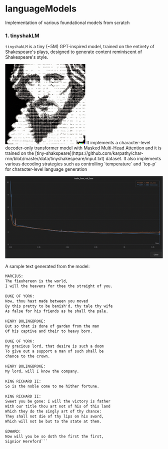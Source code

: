 # languageModels
Implementation of various foundational models from scratch

### 1. tinyshakLM
`tinyshakLM` is a tiny (~5M) GPT-inspired model, trained on the entirety of Shakespeare's plays, designed to generate content reminiscent of Shakespeare's style.<br>

<img src="https://github.com/krishhrana/languageModels/blob/main/shakespeare.png" width="256">
It implements a character-level decoder-only transformer model with Masked Multi-Head Attention and it is trained on the [tiny-shakspeare](https://github.com/karpathy/char-rnn/blob/master/data/tinyshakespeare/input.txt) dataset. It also implements various decoding strategies such as controlling `temperature` and `top-p` for character-level language generation

![Loss Curve](https://github.com/krishhrana/languageModels/blob/main/tinyShakLM%20-%20loss_curve.png)

A sample text generated from the model: 
```
MARCIUS:
The fieuhereon is the world,
I will the heavens for thee the straight of you.

DUKE OF YORK:
Now, thou hast made between you moved
By this pretty to be banish'd, thy tale thy wife
As false for his friends as he shall the pale.

HENRY BOLINGBROKE:
But so that is done of garden from the man
Of his captive and their to heavy born.

DUKE OF YORK:
My gracious lord, that desire is such a doom
To give out a support a man of such shall be
chance to the crown.

HENRY BOLINGBROKE:
My lord, will I know the company.

KING RICHARD II:
So is the noble come to me hither fortune.

KING RICHARD II:
Sweet you be gone: I will the victory is father
With our title thou art not of his of this land
Which they do the singly art of thy chance:
They shall not die of thy lips on his sword,
Which will not be but to the state at them.

EDWARD:
Now will you be so doth the first the first,
Signior Hereford```
